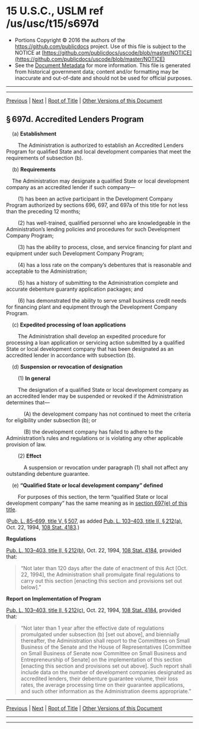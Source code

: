 ---
---

# 15 U.S.C., USLM ref /us/usc/t15/s697d

* Portions Copyright © 2016 the authors of the https://github.com/publicdocs project.
  Use of this file is subject to the NOTICE at [https://github.com/publicdocs/uscode/blob/master/NOTICE](https://github.com/publicdocs/uscode/blob/master/NOTICE)
* See the [Document Metadata](././../../../../..//README.md) for more information.
  This file is generated from historical government data; content and/or formatting may be inaccurate and out-of-date and should not be used for official purposes.

----------
----------

[Previous](./../../../../..//us/usc/t15/ch14B/schV/m__us_usc_t15_s697c.md) | [Next](./../../../../..//us/usc/t15/ch14B/schV/m__us_usc_t15_s697e.md) | [Root of Title](./../../../../../) | [Other Versions of this Document](https://publicdocs.github.io/go/links?ns=uslm&ref=%2Fus%2Fusc%2Ft15%2Fs697d)

## § 697d. Accredited Lenders Program

    (a) __Establishment__ 

        The Administration is authorized to establish an Accredited Lenders Program for qualified State and local development companies that meet the requirements of subsection (b).

    (b) __Requirements__ 

    The Administration may designate a qualified State or local development company as an accredited lender if such company—

        (1) has been an active participant in the Development Company Program authorized by sections 696, 697, and 697a of this title for not less than the preceding 12 months;

        (2) has well-trained, qualified personnel who are knowledgeable in the Administration’s lending policies and procedures for such Development Company Program;

        (3) has the ability to process, close, and service financing for plant and equipment under such Development Company Program;

        (4) has a loss rate on the company’s debentures that is reasonable and acceptable to the Administration;

        (5) has a history of submitting to the Administration complete and accurate debenture guaranty application packages; and

        (6) has demonstrated the ability to serve small business credit needs for financing plant and equipment through the Development Company Program.

    (c) __Expedited processing of loan applications__ 

        The Administration shall develop an expedited procedure for processing a loan application or servicing action submitted by a qualified State or local development company that has been designated as an accredited lender in accordance with subsection (b).

    (d) __Suspension or revocation of designation__ 

        (1) __In general__ 

        The designation of a qualified State or local development company as an accredited lender may be suspended or revoked if the Administration determines that—

            (A) the development company has not continued to meet the criteria for eligibility under subsection (b); or

            (B) the development company has failed to adhere to the Administration’s rules and regulations or is violating any other applicable provision of law.

        (2) __Effect__ 

            A suspension or revocation under paragraph (1) shall not affect any outstanding debenture guarantee.

    (e) __“Qualified State or local development company” defined__ 

        For purposes of this section, the term “qualified State or local development company” has the same meaning as in [section 697(e) of this title][/us/usc/t15/s697/e].

([Pub. L. 85–699, title V, § 507][/us/pl/85/699/s507], as added [Pub. L. 103–403, title II, § 212(a)][/us/pl/103/403/s212/a], Oct. 22, 1994, [108 Stat. 4183][/us/stat/108/4183].)

 __Regulations__ 

[Pub. L. 103–403, title II, § 212(b)][/us/pl/103/403/s212/b], Oct. 22, 1994, [108 Stat. 4184][/us/stat/108/4184], provided that: 

> “Not later than 120 days after the date of enactment of this Act \[Oct. 22, 1994\], the Administration shall promulgate final regulations to carry out this section \[enacting this section and provisions set out below\].”

 __Report on Implementation of Program__ 

[Pub. L. 103–403, title II, § 212(c)][/us/pl/103/403/s212/c], Oct. 22, 1994, [108 Stat. 4184][/us/stat/108/4184], provided that: 

> “Not later than 1 year after the effective date of regulations promulgated under subsection (b) \[set out above\], and biennially thereafter, the Administration shall report to the Committees on Small Business of the Senate and the House of Representatives \[Committee on Small Business of Senate now Committee on Small Business and Entrepreneurship of Senate\] on the implementation of this section \[enacting this section and provisions set out above\]. Such report shall include data on the number of development companies designated as accredited lenders, their debenture guarantee volume, their loss rates, the average processing time on their guarantee applications, and such other information as the Administration deems appropriate.”

----------

[Previous](./../../../../..//us/usc/t15/ch14B/schV/m__us_usc_t15_s697c.md) | [Next](./../../../../..//us/usc/t15/ch14B/schV/m__us_usc_t15_s697e.md) | [Root of Title](./../../../../../) | [Other Versions of this Document](https://publicdocs.github.io/go/links?ns=uslm&ref=%2Fus%2Fusc%2Ft15%2Fs697d)

----------
----------

[/us/usc/t15/s697/e]: https://publicdocs.github.io/go/links?ns=uslm&ref=%2Fus%2Fusc%2Ft15%2Fs697%2Fe
[/us/pl/85/699/s507]: https://publicdocs.github.io/go/links?ns=uslm&ref=%2Fus%2Fpl%2F85%2F699%2Fs507
[/us/pl/103/403/s212/a]: https://publicdocs.github.io/go/links?ns=uslm&ref=%2Fus%2Fpl%2F103%2F403%2Fs212%2Fa
[/us/stat/108/4183]: https://publicdocs.github.io/go/links?ns=uslm&ref=%2Fus%2Fstat%2F108%2F4183
[/us/pl/103/403/s212/b]: https://publicdocs.github.io/go/links?ns=uslm&ref=%2Fus%2Fpl%2F103%2F403%2Fs212%2Fb
[/us/stat/108/4184]: https://publicdocs.github.io/go/links?ns=uslm&ref=%2Fus%2Fstat%2F108%2F4184
[/us/pl/103/403/s212/c]: https://publicdocs.github.io/go/links?ns=uslm&ref=%2Fus%2Fpl%2F103%2F403%2Fs212%2Fc
[/us/stat/108/4184]: https://publicdocs.github.io/go/links?ns=uslm&ref=%2Fus%2Fstat%2F108%2F4184


